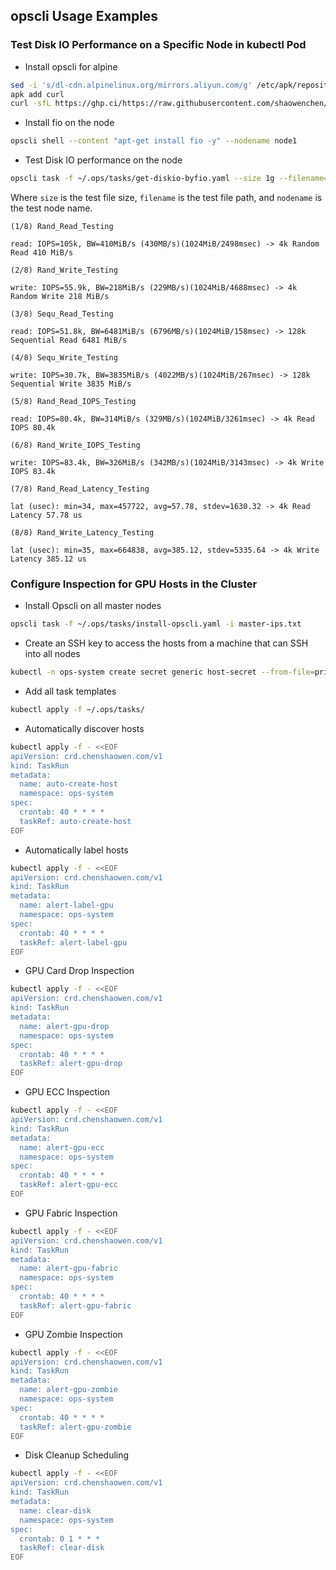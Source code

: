 ## opscli Usage Examples

### Test Disk IO Performance on a Specific Node in kubectl Pod

- Install opscli for alpine

```bash
sed -i 's/dl-cdn.alpinelinux.org/mirrors.aliyun.com/g' /etc/apk/repositories
apk add curl
curl -sfL https://ghp.ci/https://raw.githubusercontent.com/shaowenchen/ops/main/getcli.sh |VERSION=latest sh -
```

- Install fio on the node

```bash
opscli shell --content "apt-get install fio -y" --nodename node1
```

- Test Disk IO performance on the node

```bash
opscli task -f ~/.ops/tasks/get-diskio-byfio.yaml --size 1g --filename=/tmp/testfile --nodename node1
```

Where `size` is the test file size, `filename` is the test file path, and `nodename` is the test node name.

```
(1/8) Rand_Read_Testing

read: IOPS=105k, BW=410MiB/s (430MB/s)(1024MiB/2498msec) -> 4k Random Read 410 MiB/s

(2/8) Rand_Write_Testing

write: IOPS=55.9k, BW=218MiB/s (229MB/s)(1024MiB/4688msec) -> 4k Random Write 218 MiB/s

(3/8) Sequ_Read_Testing

read: IOPS=51.8k, BW=6481MiB/s (6796MB/s)(1024MiB/158msec) -> 128k Sequential Read 6481 MiB/s

(4/8) Sequ_Write_Testing

write: IOPS=30.7k, BW=3835MiB/s (4022MB/s)(1024MiB/267msec) -> 128k Sequential Write 3835 MiB/s

(5/8) Rand_Read_IOPS_Testing

read: IOPS=80.4k, BW=314MiB/s (329MB/s)(1024MiB/3261msec) -> 4k Read IOPS 80.4k

(6/8) Rand_Write_IOPS_Testing

write: IOPS=83.4k, BW=326MiB/s (342MB/s)(1024MiB/3143msec) -> 4k Write IOPS 83.4k

(7/8) Rand_Read_Latency_Testing

lat (usec): min=34, max=457722, avg=57.78, stdev=1630.32 -> 4k Read Latency 57.78 us

(8/8) Rand_Write_Latency_Testing

lat (usec): min=35, max=664838, avg=385.12, stdev=5335.64 -> 4k Write Latency 385.12 us
```

### Configure Inspection for GPU Hosts in the Cluster

- Install Opscli on all master nodes

```bash
opscli task -f ~/.ops/tasks/install-opscli.yaml -i master-ips.txt
```

- Create an SSH key to access the hosts from a machine that can SSH into all nodes

```bash
kubectl -n ops-system create secret generic host-secret --from-file=privatekey=/root/.ssh/id_rsa
```

- Add all task templates

```bash
kubectl apply -f ~/.ops/tasks/
```

- Automatically discover hosts

```bash
kubectl apply -f - <<EOF
apiVersion: crd.chenshaowen.com/v1
kind: TaskRun
metadata:
  name: auto-create-host
  namespace: ops-system
spec:
  crontab: 40 * * * *
  taskRef: auto-create-host
EOF
```

- Automatically label hosts

```bash
kubectl apply -f - <<EOF
apiVersion: crd.chenshaowen.com/v1
kind: TaskRun
metadata:
  name: alert-label-gpu
  namespace: ops-system
spec:
  crontab: 40 * * * *
  taskRef: alert-label-gpu
EOF
```

- GPU Card Drop Inspection

```bash
kubectl apply -f - <<EOF
apiVersion: crd.chenshaowen.com/v1
kind: TaskRun
metadata:
  name: alert-gpu-drop
  namespace: ops-system
spec:
  crontab: 40 * * * *
  taskRef: alert-gpu-drop
EOF
```

- GPU ECC Inspection

```bash
kubectl apply -f - <<EOF
apiVersion: crd.chenshaowen.com/v1
kind: TaskRun
metadata:
  name: alert-gpu-ecc
  namespace: ops-system
spec:
  crontab: 40 * * * *
  taskRef: alert-gpu-ecc
EOF
```

- GPU Fabric Inspection

```bash
kubectl apply -f - <<EOF
apiVersion: crd.chenshaowen.com/v1
kind: TaskRun
metadata:
  name: alert-gpu-fabric
  namespace: ops-system
spec:
  crontab: 40 * * * *
  taskRef: alert-gpu-fabric
EOF
```

- GPU Zombie Inspection

```bash
kubectl apply -f - <<EOF
apiVersion: crd.chenshaowen.com/v1
kind: TaskRun
metadata:
  name: alert-gpu-zombie
  namespace: ops-system
spec:
  crontab: 40 * * * *
  taskRef: alert-gpu-zombie
EOF
```

- Disk Cleanup Scheduling

```bash
kubectl apply -f - <<EOF
apiVersion: crd.chenshaowen.com/v1
kind: TaskRun
metadata:
  name: clear-disk
  namespace: ops-system
spec:
  crontab: 0 1 * * *
  taskRef: clear-disk
EOF
```

